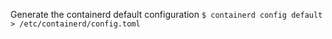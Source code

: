 Generate the containerd default configuration `$ containerd config default > /etc/containerd/config.toml`
